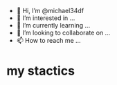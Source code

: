 - 👋 Hi, I’m @michael34df
- 👀 I’m interested in ...
- 🌱 I’m currently learning ...
- 💞️ I’m looking to collaborate on ...
- 📫 How to reach me ...
# my stactics 
<!---
michael34df/michael34df is a ✨ special ✨ repository because its `README.md` (this file) appears on your GitHub profile.
You can click the Preview link to take a look at your changes.
--->
